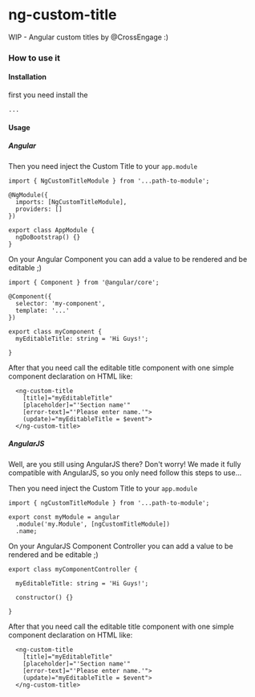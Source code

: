 # ng-custom-title
WIP - Angular custom titles by @CrossEngage :)

### How to use it


#### Installation

first you need install the 
```
...
```

#### Usage

##### Angular

Then you need inject the Custom Title to your `app.module`

```
import { NgCustomTitleModule } from '...path-to-module';

@NgModule({
  imports: [NgCustomTitleModule],
  providers: []
})

export class AppModule {
  ngDoBootstrap() {}
}
```

On your Angular Component you can add a value to be rendered and be editable ;)

```
import { Component } from '@angular/core';

@Component({
  selector: 'my-component',
  template: '...'
})

export class myComponent {
  myEditableTitle: string = 'Hi Guys!';

}
```

After that you need call the editable title component with one simple component declaration on HTML like:

```
  <ng-custom-title
    [title]="myEditableTitle"
    [placeholder]="'Section name'" 
    [error-text]="'Please enter name.'">
    (update)="myEditableTitle = $event">
  </ng-custom-title>
```

##### AngularJS

Well, are you still using AngularJS there? Don't worry! We made it fully compatible with AngularJS, so you only need follow this steps to use...

Then you need inject the Custom Title to your `app.module`
```
import { ngCustomTitleModule } from '...path-to-module';

export const myModule = angular
  .module('my.Module', [ngCustomTitleModule])
  .name;

```

On your AngularJS Component Controller you can add a value to be rendered and be editable ;)

```
export class myComponentController {

  myEditableTitle: string = 'Hi Guys!';

  constructor() {}

}
```

After that you need call the editable title component with one simple component declaration on HTML like:

```
  <ng-custom-title
    [title]="myEditableTitle"
    [placeholder]="'Section name'" 
    [error-text]="'Please enter name.'">
    (update)="myEditableTitle = $event">
  </ng-custom-title>
```